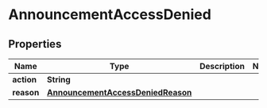 

# AnnouncementAccessDenied


## Properties

| Name | Type | Description | Notes |
|------------ | ------------- | ------------- | -------------|
|**action** | **String** |  |  |
|**reason** | [**AnnouncementAccessDeniedReason**](AnnouncementAccessDeniedReason.md) |  |  |



